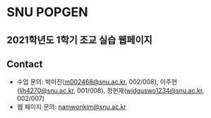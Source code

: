 # SNU POPGEN

## 2021학년도 1학기 조교 실습 웹페이지


## Contact

* 수업 문의: 박미진(m002468@snu.ac.kr, 002/008), 이주현(ljh4270@snu.ac.kr, 001/008), 정현재(wjdguswo1234@snu.ac.kr, 002/007)
* 웹 페이지 문의: namwonkim@snu.ac.kr
